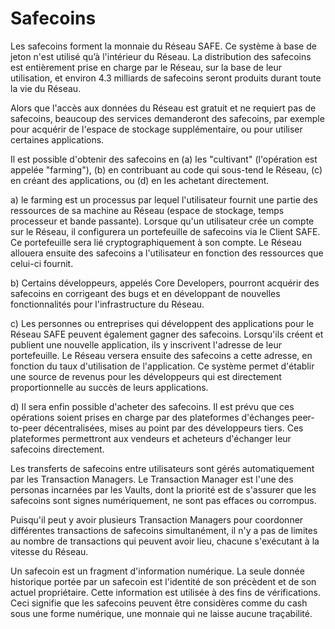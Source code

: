# Safecoins

Les safecoins forment la monnaie du Réseau SAFE. Ce système à base de jeton n'est utilisé qu’à l'intérieur du Réseau.
La distribution des safecoins est entièrement prise en charge par le Réseau, sur la base de leur utilisation, et environ 4.3 milliards de safecoins seront produits durant toute la vie du Réseau.

Alors que l'accès aux données du Réseau est gratuit et ne requiert pas de safecoins, beaucoup des services demanderont des safecoins, par exemple pour acquérir de l'espace de stockage supplémentaire, ou pour utiliser certaines applications.

Il est possible d'obtenir des safecoins en (a) les "cultivant" (l'opération est appelée "farming"), (b) en contribuant au code qui sous-tend le Réseau, (c) en créant des applications, ou (d) en les achetant directement.

a) le farming est un processus  par lequel l'utilisateur fournit une partie des ressources de sa machine au Réseau (espace de stockage, temps processeur et bande passante). Lorsque qu'un utilisateur crée un compte sur le Réseau, il configurera un portefeuille de safecoins via le Client SAFE. Ce portefeuille sera lié  cryptographiquement à son compte. Le Réseau allouera ensuite des safecoins a l'utilisateur en fonction des ressources que celui-ci fournit.

b) Certains développeurs, appelés Core Developers,  pourront acquérir des safecoins en corrigeant des bugs et en développant de nouvelles fonctionnalités pour l'infrastructure du Réseau.

c) Les personnes ou entreprises qui développent des applications pour le Réseau SAFE peuvent également gagner des safecoins. Lorsqu'ils créent et publient une nouvelle application, ils y inscrivent l'adresse de leur portefeuille. Le Réseau versera ensuite des safecoins a cette adresse, en fonction du taux d'utilisation de l'application. Ce système permet d'établir une source de revenus pour les développeurs qui est directement proportionnelle au succès de leurs applications.

d) Il sera enfin possible d'acheter des safecoins. Il est prévu que ces opérations soient prises en charge par des plateformes d'échanges peer-to-peer décentralisées, mises au point par des développeurs tiers. Ces plateformes permettront aux vendeurs et acheteurs d'échanger leur safecoins directement.

Les transferts de safecoins entre utilisateurs sont gérés automatiquement par les Transaction Managers. Le Transaction Manager est l'une des personas incarnées par les Vaults, dont la priorité est de s'assurer que les safecoins sont signes numériquement, ne sont pas effaces ou corrompus.

Puisqu'il peut y avoir plusieurs Transaction Managers pour coordonner différentes transactions de safecoins simultanément, il n'y a pas de limites au nombre de transactions qui peuvent avoir lieu, chacune s'exécutant à la vitesse du Réseau.

Un safecoin est un fragment d'information numérique. La seule donnée historique portée par un safecoin est l'identité de son précèdent et de son actuel propriétaire. Cette information est utilisée à des fins de vérifications. Ceci signifie que les safecoins peuvent être considères comme du cash sous une forme numérique, une monnaie qui ne laisse aucune traçabilité.
